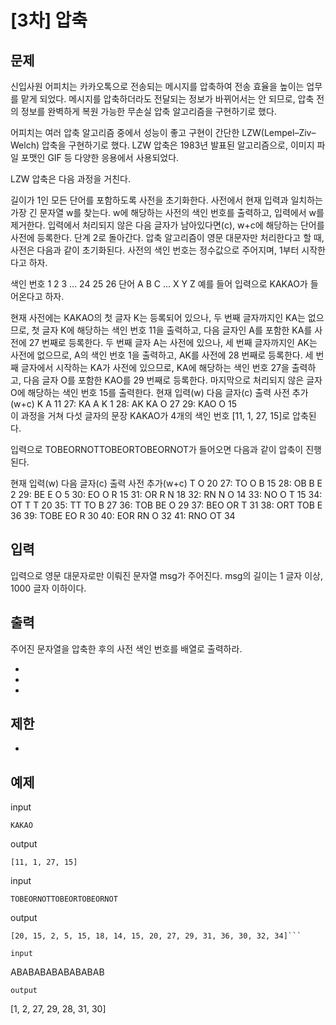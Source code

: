 # [3차] 압축


## 문제

신입사원 어피치는 카카오톡으로 전송되는 메시지를 압축하여 전송 효율을 높이는 업무를 맡게 되었다. 메시지를 압축하더라도 전달되는 정보가 바뀌어서는 안 되므로, 압축 전의 정보를 완벽하게 복원 가능한 무손실 압축 알고리즘을 구현하기로 했다.

어피치는 여러 압축 알고리즘 중에서 성능이 좋고 구현이 간단한 LZW(Lempel–Ziv–Welch) 압축을 구현하기로 했다. LZW 압축은 1983년 발표된 알고리즘으로, 이미지 파일 포맷인 GIF 등 다양한 응용에서 사용되었다.

LZW 압축은 다음 과정을 거친다.

길이가 1인 모든 단어를 포함하도록 사전을 초기화한다.
사전에서 현재 입력과 일치하는 가장 긴 문자열 w를 찾는다.
w에 해당하는 사전의 색인 번호를 출력하고, 입력에서 w를 제거한다.
입력에서 처리되지 않은 다음 글자가 남아있다면(c), w+c에 해당하는 단어를 사전에 등록한다.
단계 2로 돌아간다.
압축 알고리즘이 영문 대문자만 처리한다고 할 때, 사전은 다음과 같이 초기화된다. 사전의 색인 번호는 정수값으로 주어지며, 1부터 시작한다고 하자.

색인 번호	1	2	3	...	24	25	26
단어	A	B	C	...	X	Y	Z
예를 들어 입력으로 KAKAO가 들어온다고 하자.

현재 사전에는 KAKAO의 첫 글자 K는 등록되어 있으나, 두 번째 글자까지인 KA는 없으므로, 첫 글자 K에 해당하는 색인 번호 11을 출력하고, 다음 글자인 A를 포함한 KA를 사전에 27 번째로 등록한다.
두 번째 글자 A는 사전에 있으나, 세 번째 글자까지인 AK는 사전에 없으므로, A의 색인 번호 1을 출력하고, AK를 사전에 28 번째로 등록한다.
세 번째 글자에서 시작하는 KA가 사전에 있으므로, KA에 해당하는 색인 번호 27을 출력하고, 다음 글자 O를 포함한 KAO를 29 번째로 등록한다.
마지막으로 처리되지 않은 글자 O에 해당하는 색인 번호 15를 출력한다.
현재 입력(w)	다음 글자(c)	출력	사전 추가(w+c)
K	A	11	27: KA
A	K	1	28: AK
KA	O	27	29: KAO
O		15	
이 과정을 거쳐 다섯 글자의 문장 KAKAO가 4개의 색인 번호 [11, 1, 27, 15]로 압축된다.

입력으로 TOBEORNOTTOBEORTOBEORNOT가 들어오면 다음과 같이 압축이 진행된다.

현재 입력(w)	다음 글자(c)	출력	사전 추가(w+c)
T	O	20	27: TO
O	B	15	28: OB
B	E	2	29: BE
E	O	5	30: EO
O	R	15	31: OR
R	N	18	32: RN
N	O	14	33: NO
O	T	15	34: OT
T	T	20	35: TT
TO	B	27	36: TOB
BE	O	29	37: BEO
OR	T	31	38: ORT
TOB	E	36	39: TOBE
EO	R	30	40: EOR
RN	O	32	41: RNO
OT		34	

## 입력

입력으로 영문 대문자로만 이뤄진 문자열 msg가 주어진다. msg의 길이는 1 글자 이상, 1000 글자 이하이다.

## 출력

주어진 문자열을 압축한 후의 사전 색인 번호를 배열로 출력하라.

- 
- 
- 

## 제한 

- 

## 예제

input
``` 
KAKAO
```
output
``` 
[11, 1, 27, 15]
```

input
``` 
TOBEORNOTTOBEORTOBEORNOT
```
output
``` 
[20, 15, 2, 5, 15, 18, 14, 15, 20, 27, 29, 31, 36, 30, 32, 34]```

input
``` 
ABABABABABABABAB
```
output
``` 
[1, 2, 27, 29, 28, 31, 30]
```


